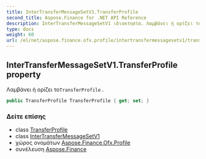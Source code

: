 ```yaml
---
title: InterTransferMessageSetV1.TransferProfile
second_title: Aspose.Finance for .NET API Reference
description: InterTransferMessageSetV1 ιδιοκτησία. Λαμβάνει ή ορίζει τοTransferProfile .
type: docs
weight: 60
url: /el/net/aspose.finance.ofx.profile/intertransfermessagesetv1/transferprofile/
---
```

## InterTransferMessageSetV1.TransferProfile property

Λαμβάνει ή ορίζει το`TransferProfile` .

```csharp
public TransferProfile TransferProfile { get; set; }
```

### Δείτε επίσης

* class [TransferProfile](../../transferprofile/)
* class [InterTransferMessageSetV1](../)
* χώρος ονομάτων [Aspose.Finance.Ofx.Profile](../../intertransfermessagesetv1/)
* συνέλευση [Aspose.Finance](../../../)


